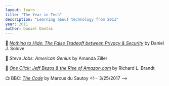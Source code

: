 ```yaml
---
layout: learn
title: "The Year in Tech"
description: "Learning about technology from 2011"
year: 2011
author: Daniel Dantas
---
```


📕 [*Nothing to Hide: The False Tradeoff between Privacy & Security*](https://papers.ssrn.com/sol3/papers.cfm?abstract_id=3976770) by Daniel J. Solove <!-- 11/8/2024 -->

📕 _Steve Jobs: American Genius_ by Amanda Ziller <!-- 2/27/2021 -->

📕 [_One Click: Jeff Bezos & the Rise of Amazon.com_](https://en.wikipedia.org/wiki/One_Click) by Richard L. Brandt <!-- 3/29/2017 -->

📺 BBC: [_The Code_](https://en.wikipedia.org/wiki/The_Code_(British_TV_programme)) by Marcus du Sautoy <!-- 3/25/2017 -->

